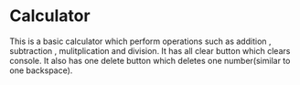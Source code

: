 # Calculator

This is a basic calculator which perform operations such as addition , subtraction , mulitplication and division.
It has all clear button which clears console.
It also has one delete button which deletes one number(similar to one backspace).
